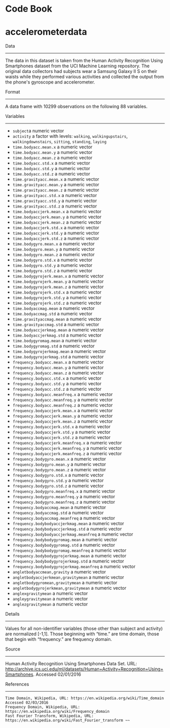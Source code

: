 Code Book
==========

accelerometerdata
==================


Data
____
 The data in this dataset is taken from the Human Activity Recognition Using Smartphones dataset from the UCI Machine Learning repository.  The original data collectors had subjects wear a Samsung Galaxy II S on their waists while they performed various activities and collected the output from the phone's gyroscope and accelerometer.
  
    
Format
_______
  A data frame with 10299 observations on the following 88 variables.
  
    
Variables
_________
* `subject`a numeric vector    
* `activity` a factor with levels: `walking`, `walkingupstairs`, `walkingdownstairs`, `sitting`, `standing`, `laying`  
* `time.bodyacc.mean.x` a numeric vector    
* `time.bodyacc.mean.y` a numeric vector    
* `time.bodyacc.mean.z` a numeric vector    
* `time.bodyacc.std.x` a numeric vector    
* `time.bodyacc.std.y` a numeric vector    
* `time.bodyacc.std.z` a numeric vector    
* `time.gravityacc.mean.x` a numeric vector    
* `time.gravityacc.mean.y` a numeric vector    
* `time.gravityacc.mean.z` a numeric vector    
* `time.gravityacc.std.x` a numeric vector    
* `time.gravityacc.std.y` a numeric vector    
* `time.gravityacc.std.z` a numeric vector    
* `time.bodyaccjerk.mean.x` a numeric vector    
* `time.bodyaccjerk.mean.y` a numeric vector    
* `time.bodyaccjerk.mean.z` a numeric vector    
* `time.bodyaccjerk.std.x` a numeric vector    
* `time.bodyaccjerk.std.y` a numeric vector    
* `time.bodyaccjerk.std.z` a numeric vector    
* `time.bodygyro.mean.x` a numeric vector    
* `time.bodygyro.mean.y` a numeric vector    
* `time.bodygyro.mean.z` a numeric vector    
* `time.bodygyro.std.x` a numeric vector    
* `time.bodygyro.std.y` a numeric vector    
* `time.bodygyro.std.z` a numeric vector    
* `time.bodygyrojerk.mean.x` a numeric vector    
* `time.bodygyrojerk.mean.y` a numeric vector    
* `time.bodygyrojerk.mean.z` a numeric vector    
* `time.bodygyrojerk.std.x` a numeric vector    
* `time.bodygyrojerk.std.y` a numeric vector    
* `time.bodygyrojerk.std.z` a numeric vector    
* `time.bodyaccmag.mean` a numeric vector    
* `time.bodyaccmag.std` a numeric vector    
* `time.gravityaccmag.mean` a numeric vector    
* `time.gravityaccmag.std` a numeric vector    
* `time.bodyaccjerkmag.mean` a numeric vector    
* `time.bodyaccjerkmag.std` a numeric vector    
* `time.bodygyromag.mean` a numeric vector    
* `time.bodygyromag.std` a numeric vector    
* `time.bodygyrojerkmag.mean` a numeric vector    
* `time.bodygyrojerkmag.std` a numeric vector    
* `frequency.bodyacc.mean.x` a numeric vector    
* `frequency.bodyacc.mean.y` a numeric vector    
* `frequency.bodyacc.mean.z` a numeric vector    
* `frequency.bodyacc.std.x` a numeric vector     
* `frequency.bodyacc.std.y` a numeric vector    
* `frequency.bodyacc.std.z` a numeric vector    
* `frequency.bodyacc.meanfreq.x` a numeric vector    
* `frequency.bodyacc.meanfreq.y` a numeric vector    
* `frequency.bodyacc.meanfreq.z` a numeric vector    
* `frequency.bodyaccjerk.mean.x` a numeric vector    
* `frequency.bodyaccjerk.mean.y` a numeric vector    
* `frequency.bodyaccjerk.mean.z` a numeric vector    
* `frequency.bodyaccjerk.std.x` a numeric vector    
* `frequency.bodyaccjerk.std.y` a numeric vector    
* `frequency.bodyaccjerk.std.z` a numeric vector    
* `frequency.bodyaccjerk.meanfreq.x` a numeric vector    
* `frequency.bodyaccjerk.meanfreq.y` a numeric vector    
* `frequency.bodyaccjerk.meanfreq.z` a numeric vector    
* `frequency.bodygyro.mean.x` a numeric vector    
* `frequency.bodygyro.mean.y` a numeric vector    
* `frequency.bodygyro.mean.z` a numeric vector    
* `frequency.bodygyro.std.x` a numeric vector    
* `frequency.bodygyro.std.y` a numeric vector    
* `frequency.bodygyro.std.z` a numeric vector    
* `frequency.bodygyro.meanfreq.x` a numeric vector    
* `frequency.bodygyro.meanfreq.y` a numeric vector    
* `frequency.bodygyro.meanfreq.z` a numeric vector    
* `frequency.bodyaccmag.mean` a numeric vector    
* `frequency.bodyaccmag.std` a numeric vector    
* `frequency.bodyaccmag.meanfreq` a numeric vector    
* `frequency.bodybodyaccjerkmag.mean` a numeric vector    
* `frequency.bodybodyaccjerkmag.std` a numeric vector    
* `frequency.bodybodyaccjerkmag.meanfreq` a numeric vector    
* `frequency.bodybodygyromag.mean` a numeric vector    
* `frequency.bodybodygyromag.std` a numeric vector    
* `frequency.bodybodygyromag.meanfreq` a numeric vector    
* `frequency.bodybodygyrojerkmag.mean` a numeric vector    
* `frequency.bodybodygyrojerkmag.std` a numeric vector    
* `frequency.bodybodygyrojerkmag.meanfreq` a numeric vector    
* `angletbodyaccmean,gravity` a numeric vector    
* `angletbodyaccjerkmean,gravitymean` a numeric vector    
* `angletbodygyromean,gravitymean` a numeric vector    
* `angletbodygyrojerkmean,gravitymean` a numeric vector    
* `anglexgravitymean` a numeric vector    
* `angleygravitymean` a numeric vector    
* `anglezgravitymean` a numeric vector      
 
Details
________
Values for all non-identifier variables (those other than subject and activity) are normalized [-1,1].  Those beginning with “time.” are time domain, those that begin with “frequency.” are frequency domain.

Source
______
Human Activity Recognition Using Smartphones Data Set. URL: http://archive.ics.uci.edu/ml/datasets/Human+Activity+Recognition+Using+Smartphones. Accessed 02/01/2016

References
__________
    Time Domain, Wikipedia, URL: https://en.wikipedia.org/wiki/Time_domain Accessed 02/03/2016
	Frequency Domain, Wikipedia, URL: https://en.wikipedia.org/wiki/Frequency_domain
	Fast Fourier Transform, Wikipedia, URL: https://en.wikipedia.org/wiki/Fast_Fourier_transform ~~
